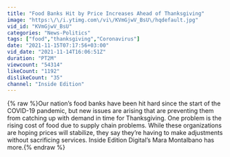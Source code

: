 ```yaml
---
title: "Food Banks Hit by Price Increases Ahead of Thanksgiving"
image: "https:\/\/i.ytimg.com\/vi\/KVmGjwV_BsU\/hqdefault.jpg"
vid_id: "KVmGjwV_BsU"
categories: "News-Politics"
tags: ["food","thanksgiving","Coronavirus"]
date: "2021-11-15T07:17:56+03:00"
vid_date: "2021-11-14T16:06:51Z"
duration: "PT2M"
viewcount: "54314"
likeCount: "1192"
dislikeCount: "35"
channel: "Inside Edition"
---
```

{% raw %}Our nation’s food banks have been hit hard since the start of the COVID-19 pandemic, but new issues are arising that are preventing them from catching up with demand in time for Thanksgiving. One problem is the rising cost of food due to supply chain problems. While these organizations are hoping prices will stabilize, they say they’re having to make adjustments without sacrificing services. Inside Edition Digital’s Mara Montalbano has more.{% endraw %}
